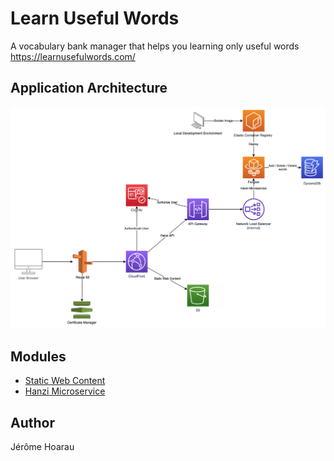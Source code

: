 # Learn Useful Words
A vocabulary bank manager that helps you learning only useful words https://learnusefulwords.com/

## Application Architecture
![application_architecture](/misc/application_architecture.png)

## Modules
* [Static Web Content](https://github.com/Jayrome974/hanzi_ui)
* [Hanzi Microservice](https://github.com/Jayrome974/hanzi_springmvc)

## Author
Jérôme Hoarau
